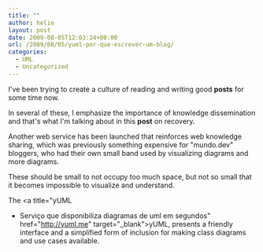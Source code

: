 ```yaml
---
title: ""
author: helio
layout: post
date: 2009-08-05T12:03:24+00:00
url: /2009/08/05/yuml-por-que-escrever-um-blog/
categories:
  - UML
  - Uncategorized
---
```


I've been trying to create a culture of reading and writing good **posts** for some time now.

In several of these, I emphasize the importance of knowledge dissemination and that's what I'm talking about in this **post** on recovery.

Another web service has been launched that reinforces web knowledge sharing, which was previously something expensive for "mundo.dev" bloggers, who had their own small band used by visualizing diagrams and more diagrams.

These should be small to not occupy too much space, but not so small that it becomes impossible to visualize and understand.

The <a title="yUML

 - Serviço que disponibiliza diagramas de uml em segundos" href="http://yuml.me" target="_blank">yUML</a>, presents a friendly interface and a simplified form of inclusion for making class diagrams and use cases available.